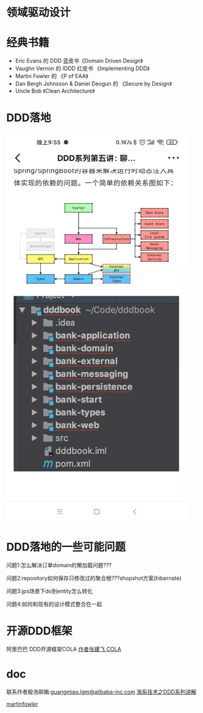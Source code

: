 # 领域驱动设计

# 经典书籍
* Eric Evans 的 DDD 蓝皮书《Domain Driven Design》
* Vaughn Vernon 的 IDDD 红皮书 《Implementing DDD》
* Martin Fowler 的 《P of EAA》
* Dan Bergh Johnsson & Daniel Deogun 的 《Secure by Design》  
* Uncle Bob 《Clean Architecture》

# DDD落地
![项目包结构](img/DDD落地项目包结构一览.jpeg)

# DDD落地的一些可能问题
问题1:怎么解决订单domain的懒加载问题???

问题2:repository如何保存只修改过的聚合根???shopshot方案(hibernate)

问题3:jps场景下do到entity怎么转化

问题4:如何和现有的设计模式整合在一起

# 开源DDD框架
阿里巴巴 DDD开源框架COLA
[作者张建飞 COLA]( https://github.com/alibaba/COLA)

# doc
联系作者殷浩邮箱:guangmiao.lgm@alibaba-inc.com
[淘系技术之DDD系列讲解](https://mp.weixin.qq.com/s/1rdnkROdcNw5ro4ct99SqQ)

[martinfowler](https://martinfowler.com/eaaCatalog/dataTransferObject.html?spm=ata.13261165.0.0.590a62fcaM6bCk)
